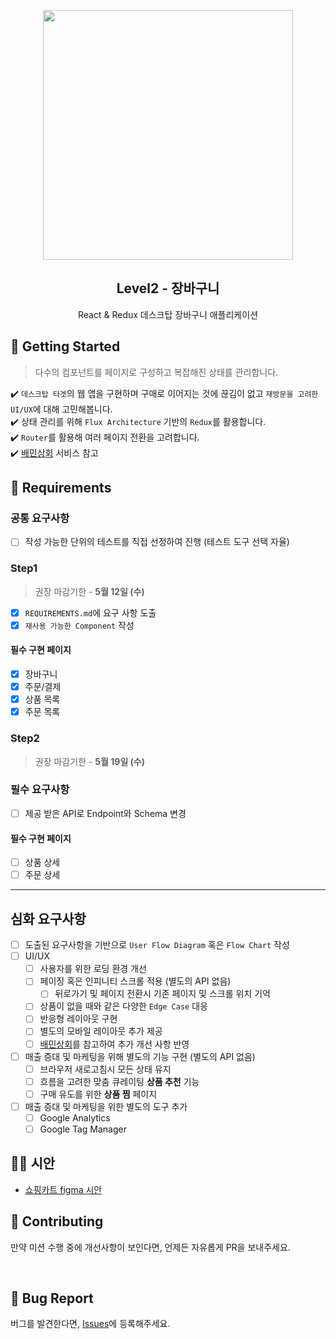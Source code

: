 <p align="middle" >
  <img src="https://techcourse-storage.s3.ap-northeast-2.amazonaws.com/3e6c6f30b11d4b098b5a3e81be19ce3a" width="400">
</p>
<h2 align="middle">Level2 - 장바구니</h2>
<p align="middle">React & Redux 데스크탑 장바구니 애플리케이션</p>
</p>

## 🚀 Getting Started

> 다수의 컴포넌트를 페이지로 구성하고 복잡해진 상태를 관리합니다.

✔️ `데스크탑 타겟`의 웹 앱을 구현하며 구매로 이어지는 것에 끊김이 없고 `재방문을 고려한 UI/UX`에 대해 고민해봅니다.  
✔️ 상태 관리를 위해 `Flux Architecture` 기반의 `Redux`를 활용합니다.  
✔️ `Router`를 활용해 여러 페이지 전환을 고려합니다.  
✔️ [배민상회](https://mart.baemin.com) 서비스 참고

## 📝 Requirements

### 공통 요구사항

- [ ] 작성 가능한 단위의 테스트를 직접 선정하여 진행 (테스트 도구 선택 자율)

### Step1

> 권장 마감기한 - **5월 12일 (수)**

- [x] `REQUIREMENTS.md`에 요구 사항 도출
- [x] `재사용 가능한 Component` 작성

#### 필수 구현 페이지

- [x] 장바구니
- [x] 주문/결제
- [x] 상품 목록
- [x] 주문 목록

### Step2

> 권장 마감기한 - **5월 19일 (수)**

### 필수 요구사항

- [ ] 제공 받은 API로 Endpoint와 Schema 변경

#### 필수 구현 페이지

- [ ] 상품 상세
- [ ] 주문 상세

---

## 심화 요구사항

- [ ] 도출된 요구사항을 기반으로 `User Flow Diagram` 혹은 `Flow Chart` 작성
- [ ] UI/UX
  - [ ] 사용자를 위한 로딩 환경 개선
  - [ ] 페이징 혹은 인피니티 스크롤 적용 (별도의 API 없음)
    - [ ] 뒤로가기 및 페이지 전환시 기존 페이지 및 스크롤 위치 기억
  - [ ] 상품이 없을 때와 같은 다양한 `Edge Case` 대응
  - [ ] 반응형 레이아웃 구현
  - [ ] 별도의 모바일 레이아웃 추가 제공
  - [ ] [배민상회](https://mart.baemin.com)를 참고하여 추가 개선 사항 반영
- [ ] 매출 증대 및 마케팅을 위해 별도의 기능 구현 (별도의 API 없음)
  - [ ] 브라우저 새로고침시 모든 상태 유지
  - [ ] 흐름을 고려한 맞춤 큐레이팅 **상품 추천** 기능
  - [ ] 구매 유도를 위한 **상품 찜** 페이지
- [ ] 매출 증대 및 마케팅을 위한 별도의 도구 추가
  - [ ] Google Analytics
  - [ ] Google Tag Manager

## 🧑‍🎨 시안

- [쇼핑카트 figma 시안](https://www.figma.com/file/m3B8Ev4BsmuVco4jIclhYf/FE_Level2_Mission3_Shopping_Cart?node-id=0:1)

## 👏 Contributing

만약 미션 수행 중에 개선사항이 보인다면, 언제든 자유롭게 PR을 보내주세요.

<br>

## 🐞 Bug Report

버그를 발견한다면, [Issues](https://github.com/woowacourse/react-shopping-cart/issues)에 등록해주세요.
